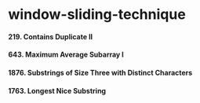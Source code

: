 # window-sliding-technique
#### 219. Contains Duplicate II
#### 643. Maximum Average Subarray I
#### 1876. Substrings of Size Three with Distinct Characters
#### 1763. Longest Nice Substring
